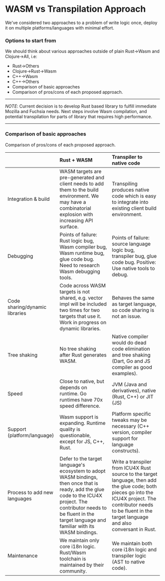 # WASM vs Transpilation Approach

We've considered two approaches to a problem of write logic once, deploy it on multiple platforms/languages with minimal effort.

### Options to start from

We should think about various approaches outside of plain Rust->Wasm and Clojure->All, i.e:

* Rust->Others
* Clojure->Rust->Wasm
* C++->Wasm
* C++->Others
* Comparison of basic approaches
* Comparison of pros/cons of each proposed approach.

***
*NOTE*: Current decision is to develop Rust based library to fulfill immediate Mozilla and Fuchsia needs. Next steps involve Wasm compilation, and potential transpilation for parts of library that requires high performance.
***

### Comparison of basic approaches

Comparison of pros/cons of each proposed approach.

||Rust + WASM|Transpiler to native code|
|:--|:--|:--|
|Integration & build| WASM targets are pre-generated and client needs to add them to the build environment. We may have a combinatorial explosion with increasing API surface.| Transpiling produces native code which is easy to integrate into existing client build environment.|
|Debugging| Points of failure: Rust logic bug, Wasm compiler bug, Wasm runtime bug, glue code bug. Need to research Wasm debugging tools.| Points of failure: source language logic bug, transpiler bug, glue code bug. Positive: Use native tools to debug.|
|Code sharing/dynamic libraries| Code across WASM targets is not shared, e.g. vector impl will be included two times for two targets that use it. Work in progress on dynamic libraries.| Behaves the same as target language, so code sharing is not an issue.|
|Tree shaking| No tree shaking after Rust generates WASM.| Native compiler would do dead code elimination and tree shaking (Dart, Go and JS compiler as good examples).|
|Speed| Close to native, but depends on runtime. Go runtimes have 70x speed difference.| JVM (Java and derivatives), native (Rust, C++) or JIT (JS)|
|Support (platform/language)| Wasm support is expanding. Runtime quality is questionable, except for JS, C++, Rust.| Platform specific tweaks may be necessary (C++ version, compiler support for language constructs).|
|Process to add new languages| Defer to the target language's ecosystem to adopt WASM bindings, then once that is ready, add the glue code to the ICU4X project. The contributor needs to be fluent in the target language and familiar with its WASM bindings.| Write a transpiler from ICU4X Rust source to the target language, then add the glue code; both pieces go into the ICU4X project.  The contributor needs to be fluent in the target language and also conversant in Rust.|
|Maintenance| We maintain only core i18n logic. Rust/Wasm toolchain is maintained by their community.| We maintain both core i18n logic and transpiler logic (AST to native code).|

